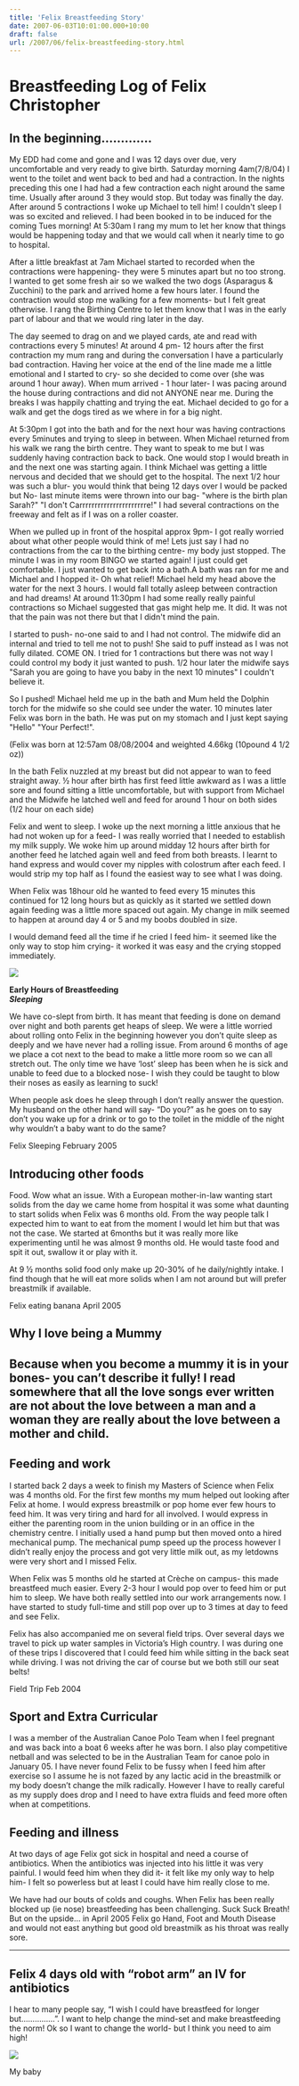 ```yaml
---
title: 'Felix Breastfeeding Story'
date: 2007-06-03T10:01:00.000+10:00
draft: false
url: /2007/06/felix-breastfeeding-story.html
---
```


Breastfeeding Log of Felix Christopher
======================================

In the beginning………….
---------------------

My EDD had come and gone and I was 12 days over due, very uncomfortable and very ready to give birth. Saturday morning 4am(7/8/04) I went to the toilet and went back to bed and had a contraction. In the nights preceding this one I had had a few contraction each night around the same time. Usually after around 3 they would stop. But today was finally the day. After around 5 contractions I woke up Michael to tell him! I couldn't sleep I was so excited and relieved. I had been booked in to be induced for the coming Tues morning! At 5:30am I rang my mum to let her know that things would be happening today and that we would call when it nearly time to go to hospital.

After a little breakfast at 7am Michael started to recorded when the contractions were happening- they were 5 minutes apart but no too strong. I wanted to get some fresh air so we walked the two dogs (Asparagus & Zucchini) to the park and arrived home a few hours later. I found the contraction would stop me walking for a few moments- but I felt great otherwise. I rang the Birthing Centre to let them know that I was in the early part of labour and that we would ring later in the day.

The day seemed to drag on and we played cards, ate and read with contractions every 5 minutes! At around 4 pm- 12 hours after the first contraction my mum rang and during the conversation I have a particularly bad contraction. Having her voice at the end of the line made me a little emotional and I started to cry- so she decided to come over (she was around 1 hour away). When mum arrived - 1 hour later- I was pacing around the house during contractions and did not ANYONE near me. During the breaks I was happily chatting and trying the eat. Michael decided to go for a walk and get the dogs tired as we where in for a big night.

At 5:30pm I got into the bath and for the next hour was having contractions every 5minutes and trying to sleep in between. When Michael returned from his walk we rang the birth centre. They want to speak to me but I was suddenly having contraction back to back. One would stop I would breath in and the next one was starting again. I think Michael was getting a little nervous and decided that we should get to the hospital. The next 1/2 hour was such a blur- you would think that being 12 days over I would be packed but No- last minute items were thrown into our bag- "where is the birth plan Sarah?" "I don't Carrrrrrrrrrrrrrrrrrrrrre!" I had several contractions on the freeway and felt as if I was on a roller coaster.

When we pulled up in front of the hospital approx 9pm- I got really worried about what other people would think of me! Lets just say I had no contractions from the car to the birthing centre- my body just stopped. The minute I was in my room BINGO we started again! I just could get comfortable. I just wanted to get back into a bath.A bath was ran for me and Michael and I hopped it- Oh what relief! Michael held my head above the water for the next 3 hours. I would fall totally asleep between contraction and had dreams! At around 11:30pm I had some really really painful contractions so Michael suggested that gas might help me. It did. It was not that the pain was not there but that I didn't mind the pain.

I started to push- no-one said to and I had not control. The midwife did an internal and tried to tell me not to push! She said to puff instead as I was not fully dilated. COME ON. I tried for 1 contractions but there was not way I could control my body it just wanted to push. 1/2 hour later the midwife says "Sarah you are going to have you baby in the next 10 minutes" I couldn't believe it.

So I pushed!  Michael held me up in the bath and Mum held the Dolphin torch for the midwife so she could see under the water. 10 minutes later Felix was born in the bath. He was put on my stomach and I just kept saying "Hello" "Your Perfect!".

(Felix was born at 12:57am 08/08/2004 and weighted 4.66kg (10pound 4 1/2 oz))

In the bath Felix nuzzled at my breast but did not appear to wan to feed straight away. ½ hour after birth has first feed little awkward as I was a little sore and found sitting a little uncomfortable, but with support from Michael and the Midwife he latched well and feed for around 1 hour on both sides (1/2 hour on each side)

Felix and went to sleep. I woke up the next morning a little anxious that he had not woken up for a feed- I was really worried that I needed to establish my milk supply.  We woke him up around midday 12 hours after birth for another feed he latched again well and feed from both breasts. I learnt to hand express and would cover my nipples with colostrum after each feed. I would strip my top half as I found the easiest way to see what I was doing.

When Felix was 18hour old he wanted to feed every 15 minutes this continued for 12 long hours but as quickly as it started we settled down again feeding was a little more spaced out again. My change in milk seemed to happen at around day 4 or 5 and my boobs doubled in size.

I would demand feed all the time if he cried I feed him- it seemed like the only way to stop him crying- it worked it was easy and the crying stopped immediately.

[![](http://bp3.blogger.com/_i63U3ulGoC4/RmKLQXRayDI/AAAAAAAAAAU/MEzkeWj58v4/s320/Image4.jpg)](http://bp3.blogger.com/_i63U3ulGoC4/RmKLQXRayDI/AAAAAAAAAAU/MEzkeWj58v4/s1600-h/Image4.jpg)

**Early Hours of Breastfeeding**  
**_Sleeping_**

We have co-slept from birth. It has meant that feeding is done on demand over night and both parents get heaps of sleep. We were a little worried about rolling onto Felix in the beginning however you don’t quite sleep as deeply and we have never had a rolling issue. From around 6 months of age we place a cot next to the bead to make a little more room so we can all stretch out. The only time we have ‘lost’ sleep has been when he is sick and unable to feed due to a blocked nose- I wish they could be taught to blow their noses as easily as learning to suck!

When people ask does he sleep through I don’t really answer the question. My husband on the other hand will say- “Do you?” as he goes on to say don’t you wake up for a drink or to go to the toilet in the middle of the night why wouldn’t a baby want to do the same?

  

Felix Sleeping February 2005

Introducing other foods
-----------------------

Food. Wow what an issue. With a European mother-in-law wanting start solids from the day we came home from hospital it was some what daunting to start solids when Felix was 6 months old. From the way people talk I expected him to want to eat from the moment I would let him but that was not the case. We started at 6months but it was really more like experimenting until he was almost 9 months old. He would taste food and spit it out, swallow it or play with it.

At 9 ½ months solid food only make up 20-30% of he daily/nightly intake. I find though that he will eat more solids when I am not around but will prefer breastmilk if available.

Felix eating banana April 2005

Why I love being a Mummy
------------------------

Because when you become a mummy it is in your bones- you can’t describe it fully!  I read somewhere that all the love songs ever written are not about the love between a man and a woman they are really about the love between a mother and child.
----------------------------------------------------------------------------------------------------------------------------------------------------------------------------------------------------------------------------------------------------

Feeding and work
----------------

I started back 2 days a week to finish my Masters of Science when Felix was 4 months old. For the first few months my mum helped out looking after Felix at home. I would express breastmilk or pop home ever few hours to feed him. It was very tiring and hard for all involved. I would express in either the parenting room in the union building or in an office in the chemistry centre. I initially used a hand pump but then moved onto a hired mechanical pump. The mechanical pump speed up the process however I didn’t really enjoy the process and got very little milk out, as my letdowns were very short and I missed Felix.

When Felix was 5 months old he started at Crèche on campus- this made breastfeed much easier. Every 2-3 hour I would pop over to feed him or put him to sleep. We have both really settled into our work arrangements now. I have started to study full-time and still pop over up to 3 times at day to feed and see Felix.

Felix has also accompanied me on several field trips. Over several days we travel to pick up water samples in Victoria’s High country. I was during one of these trips I discovered that I could feed him while sitting in the back seat while driving. I was not driving the car of course but we both still our seat belts!

  

Field Trip Feb 2004

Sport and Extra Curricular
--------------------------

I was a member of the Australian Canoe Polo Team when I feel pregnant and was back into a boat 6 weeks after he was born. I also play competitive netball and was selected to be in the Australian Team for canoe polo in January 05. I have never found Felix to be fussy when I feed him after exercise so I assume he is not fazed by any lactic acid in the breastmilk or my body doesn’t change the milk radically. However I have to really careful as my supply does drop and I need to have extra fluids and feed more often when at competitions.

Feeding and illness
-------------------

At two days of age Felix got sick in hospital and need a course of antibiotics. When the antibiotics was injected into his little it was very painful. I would feed him when they did it- it felt like my only way to help him- I felt so powerless but at least I could have him really close to me.

We have had our bouts of colds and coughs. When Felix has been really blocked up (ie nose) breastfeeding has been challenging. Suck Suck Breath! But on the upside… in April 2005 Felix go Hand, Foot and Mouth Disease and would not east anything but good old breastmilk as his throat was really sore.

  

---

Felix 4 days old with “robot arm” an IV for antibiotics
-------------------------------------------------------

  

I hear to many people say, “I wish I could have breastfeed for longer but……………”. I want to help change the mind-set and make breastfeeding the norm! Ok so I want to change the world- but I think you need to aim high!

[![](http://bp2.blogger.com/_i63U3ulGoC4/RmKKIHRayCI/AAAAAAAAAAM/jfbH7sP1DiI/s320/Image3.jpg)](http://bp2.blogger.com/_i63U3ulGoC4/RmKKIHRayCI/AAAAAAAAAAM/jfbH7sP1DiI/s1600-h/Image3.jpg)

My baby